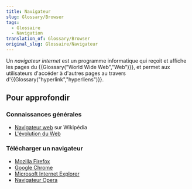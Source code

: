 ```yaml
---
title: Navigateur
slug: Glossary/Browser
tags:
  - Glossaire
  - Navigation
translation_of: Glossary/Browser
original_slug: Glossaire/Navigateur
---
```

Un _navigateur internet_ est un programme informatique qui reçoit et affiche les pages du {{Glossary("World Wide Web","Web")}}, et permet aux utilisateurs d'accéder à d'autres pages au travers d'{{Glossary("hyperlink","hyperliens")}}.

## Pour approfondir

### Connaissances générales

- [Navigateur web](https://fr.wikipedia.org/wiki/Navigateur_web) sur Wikipédia
- [L'évolution du Web](http://www.evolutionoftheweb.com/)

### Télécharger un navigateur

- [Mozilla Firefox](https://www.mozilla.org/fr/firefox/desktop/)
- [Google Chrome](https://www.google.fr/intl/fr/chrome/browser/desktop/index.html)
- [Microsoft Internet Explorer](http://windows.microsoft.com/fr-fr/internet-explorer/download-ie)
- [Navigateur Opera](http://www.opera.com/fr)
